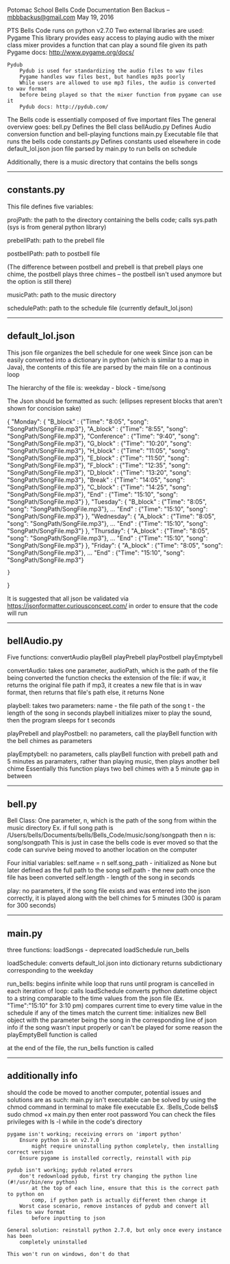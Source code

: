 Potomac School Bells Code Documentation
Ben Backus – mbbbackus@gmail.com
May 19, 2016

PTS Bells Code runs on python v2.7.0
Two external libraries are used:
	Pygame
		This library provides easy access to playing audio with the mixer class
		mixer provides a function that can play a sound file given its path
		Pygame docs: http://www.pygame.org/docs/
		
	Pydub
		Pydub is used for standardizing the audio files to wav files
		Pygame handles wav files best, but handles mp3s poorly
		While users are allowed to use mp3 files, the audio is converted to wav format
		before being played so that the mixer function from pygame can use it
		Pydub docs: http://pydub.com/
		
The Bells code is essentially composed of five important files
The general overview goes:
	bell.py
		Defines the Bell class
	bellAudio.py
		Defines Audio conversion function and bell-playing functions
	main.py
		Executable file that runs the bells code
	constants.py
		Defines constants used elsewhere in code
	default_lol.json
		json file parsed by main.py to run bells on schedule 
		
Additionally, there is a music directory that contains the bells songs


-----------------------------------------------------------------------------------------
constants.py
-----------------------------------------------------------------------------------------

This file defines five variables:

projPath: the path to the directory containing the bells code; calls sys.path (sys is from
general python library)

prebellPath: path to the prebell file

postbellPath: path to postbell file

(The difference between postbell and prebell is that prebell plays one chime, the postbell
plays three chimes – the postbell isn't used anymore but the option is still there)

musicPath: path to the music directory

schedulePath: path to the schedule file (currently default_lol.json)


-----------------------------------------------------------------------------------------
default_lol.json
-----------------------------------------------------------------------------------------

This json file organizes the bell schedule for one week
Since json can be easily converted into a dictionary in python (which is similar to a map
in Java), the contents of this file are parsed by the main file on a continous loop

The hierarchy of the file is: weekday - block - time/song

The Json should be formatted as such:
(ellipses represent blocks that aren't shown for concision sake)

{
	"Monday":
	{
		"B_block"    : {"Time": "8:05", "song": "SongPath/SongFile.mp3"},
		"A_block"    : {"Time": "8:55", "song": "SongPath/SongFile.mp3"},
		"Conference" : {"Time": "9:40", "song": "SongPath/SongFile.mp3"},
		"G_block"    : {"Time": "10:20", "song": "SongPath/SongFile.mp3"},
		"H_block"    : {"Time": "11:05", "song": "SongPath/SongFile.mp3"},
		"E_block"    : {"Time": "11:50", "song": "SongPath/SongFile.mp3"},
		"F_block"    : {"Time": "12:35", "song": "SongPath/SongFile.mp3"},
		"D_block"    : {"Time": "13:20", "song": "SongPath/SongFile.mp3"},
		"Break"      : {"Time": "14:05", "song": "SongPath/SongFile.mp3"},
		"C_block"    : {"Time": "14:25", "song": "SongPath/SongFile.mp3"},
		"End"        : {"Time": "15:10", "song": "SongPath/SongFile.mp3"}
	},
	"Tuesday": 
	{
		"B_block"    : {"Time": "8:05", "song": "SongPath/SongFile.mp3"},
		...
		"End"        : {"Time": "15:10", "song": "SongPath/SongFile.mp3"}
	},
	"Wednesday":
	{
		"A_block" : {"Time": "8:05", "song": "SongPath/SongFile.mp3"},
		...
		"End"        : {"Time": "15:10", "song": "SongPath/SongFile.mp3"}
	},
	"Thursday":
	{
		"A_block" : {"Time": "8:05", "song": "SongPath/SongFile.mp3"},
		...
		"End"        : {"Time": "15:10", "song": "SongPath/SongFile.mp3"}
	},
	"Friday": 
	{
		"A_block"     : {"Time": "8:05", "song": "SongPath/SongFile.mp3"},
		...
		"End"        : {"Time": "15:10", "song": "SongPath/SongFile.mp3"}

    }
}

It is suggested that all json be validated via https://jsonformatter.curiousconcept.com/
in order to ensure that the code will run


-----------------------------------------------------------------------------------------
bellAudio.py
-----------------------------------------------------------------------------------------

Five functions:
	convertAudio
	playBell
	playPrebell
	playPostbell
	playEmptybell
	
convertAudio:
takes one parameter, audioPath, which is the path of the file being converted
the function checks the extension of the file: 
	if wav, it returns the original file path
	if mp3, it creates a new file that is in wav format, then returns that file's path
	else, it returns None
	
playbell:
takes two parameters:
	name - the file path of the song
	t - the length of the song in seconds
playbell initializes mixer to play the sound, then the program sleeps for t seconds

playPrebell and playPostbell:
no parameters, call the playBell function with the bell chimes as parameters 

playEmptybell:
no parameters, calls playBell function with prebell path and 5 minutes as paramaters,
rather than playing music, then plays another bell chime
Essentially this function plays two bell chimes with a 5 minute gap in between


-----------------------------------------------------------------------------------------
bell.py
-----------------------------------------------------------------------------------------

Bell Class:
One parameter, n, which is the path of the song from within the music directory
	Ex. if full song path is /Users/bells/Documents/bells/Bells_Code/music/song/songpath
	then n is: song/songpath
	This is just in case the bells code is ever moved so that the code can survive being
	moved to another location on the computer
	
Four initial variables:
	self.name = n
	self.song_path - initialized as None but later defined as the full path to the song
	self.path - the new path once the file has been converted
	self.length - length of the song in seconds 
	
play:
	no parameters, if the song file exists and was entered into the json correctly, it is
	played along with the bell chimes for 5 minutes (300 is param for 300 seconds)
	

-----------------------------------------------------------------------------------------
main.py
-----------------------------------------------------------------------------------------

three functions:
	loadSongs - deprecated
	loadSchedule
	run_bells
	
loadSchedule:
converts default_lol.json into dictionary
returns subdictionary corresponding to the weekday

run_bells:
begins infinite while loop that runs until program is cancelled
in each iteration of loop:
	calls loadSchedule
	converts python datetime object to a string comparable to the time values from the
		json file (Ex. "Time":"15:10" for 3:10 pm)
	compares current time to every time value in the schedule
	if any of the times match the current time:
		initializes new Bell object with the parameter being the song in the corresponding
			line of json info
		if the song wasn't input properly or can't be played for some reason the 
			playEmptyBell function is called
			
at the end of the file, the run_bells function is called


-----------------------------------------------------------------------------------------
additionally info
-----------------------------------------------------------------------------------------

should the code be moved to another computer, potential issues and solutions are as such:
	main.py isn't executable
		can be solved by using the chmod command in terminal to make file executable
		Ex. :Bells_Code bells$ sudo chmod +x main.py 
			then enter root password
		You can check the files privileges with ls -l while in the code's directory
		
	pygame isn't working; receiving errors on 'import python'
		Ensure python is on v2.7.0
			might require uninstalling python completely, then installing correct version
		Ensure pygame is installed correctly, reinstall with pip
	
	pydub isn't working; pydub related errors
		don't redownload pydub, first try changing the python line (#!/usr/bin/env python)
			at the top of each line, ensure that this is the correct path to python on
			comp, if python path is actually different then change it
		Worst case scenario, remove instances of pydub and convert all files to wav format
			before inputting to json 
	
	General solution: reinstall python 2.7.0, but only once every instance has been
		completely uninstalled
		
	This won't run on windows, don't do that
		
	